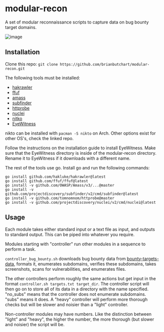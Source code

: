 # modular-recon
A set of modular reconnaissance scripts to capture data on bug bounty target domains.

![image](https://user-images.githubusercontent.com/54566106/168514419-d2a67d09-6ba7-42df-83d7-416ad18237ea.png)

## Installation
Clone this repo:
`git clone https://github.com/brianbutchart/modular-recon.git`

The following tools must be installed: 
- [hakrawler](https://github.com/hakluke/hakrawler)
- [ffuf](https://github.com/ffuf/ffuf)
- [amass](https://github.com/OWASP/Amass)
- [subfinder](https://github.com/projectdiscovery/subfinder)
- [httprobe](https://github.com/tomnomnom/httprobe)
- [nuclei](https://github.com/projectdiscovery/nuclei)
- [nitko](https://github.com/sullo/nikto)
- [EyeWitness](https://github.com/FortyNorthSecurity/EyeWitness)

nikto can be installed with `pacman -S nikto` on Arch. Other options exist for other OS's, check the linked repo. 

Follow the instructions on the installation guide to install EyeWitness. Make sure that the EyeWitness directory is inside of the modular-recon directory. Rename it to EyeWitness if it downloads with a different name.

The rest of the tools use go. Install go and run the following commands:
```
go install github.com/hakluke/hakrawler@latest
go install github.com/ffuf/ffuf@latest
go install -v github.com/OWASP/Amass/v3/...@master
go install -v github.com/projectdiscovery/subfinder/v2/cmd/subfinder@latest
go install -v github.com/tomnomnom/httprobe@master
go install -v github.com/projectdiscovery/nuclei/v2/cmd/nuclei@latest
```

## Usage
Each module takes either standard input or a text file as input, and outputs to standard output. This can be piped into whatever you require.

Modules starting with "controller" run other modules in a sequence to perform a task.

`controller_bug_bounty.sh` downloads bug bounty data from [bounty-targets-data](https://github.com/arkadiyt/bounty-targets-data), formats it, enumerates subdomains, verifies these subdomains, takes screenshots, scans for vulnerabilities, and enumerates files.

The other controllers perform roughly the same actions but get input in the format `controller.sh targets.txt target_dir`. The controller script will then go on to store all of its data in a directory with the name specified. "no_subs" means that the controller does not enumerate subdomains. "subs" means it does. A "heavy" controller will perform more thorough checks but will be slower and noisier than a "light" controller.

Non-controller modules may have numbers. Like the distinction between "light" and "heavy", the higher the number, the more thorough (but slower and noisier) the script will be. 
